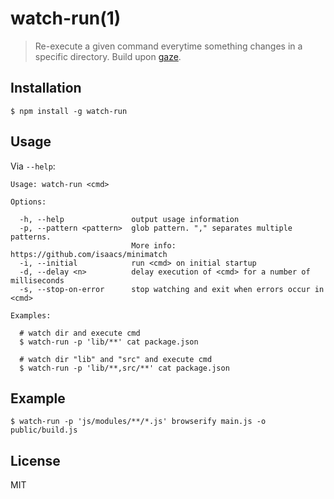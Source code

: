 # watch-run(1)

> Re-execute a given command everytime something changes in a specific directory. Build upon [gaze](https://github.com/shama/gaze).

## Installation

    $ npm install -g watch-run

## Usage

Via `--help`:

```
Usage: watch-run <cmd>

Options:

  -h, --help               output usage information
  -p, --pattern <pattern>  glob pattern. "," separates multiple patterns.
                           More info: https://github.com/isaacs/minimatch
  -i, --initial            run <cmd> on initial startup
  -d, --delay <n>          delay execution of <cmd> for a number of milliseconds
  -s, --stop-on-error      stop watching and exit when errors occur in <cmd>

Examples:

  # watch dir and execute cmd
  $ watch-run -p 'lib/**' cat package.json

  # watch dir "lib" and "src" and execute cmd
  $ watch-run -p 'lib/**,src/**' cat package.json
```

## Example

    $ watch-run -p 'js/modules/**/*.js' browserify main.js -o public/build.js

## License

MIT
